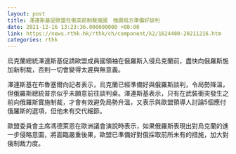 ```yaml
---
layout: post
title: 澤連斯基促歐盟在衝突前制裁俄國　強調烏方準備好談判
date: 2021-12-16 13:23:36.000000000 +08:00
link: https://news.rthk.hk/rthk/ch/component/k2/1624480-20211216.htm
categories: rthk
---
```


烏克蘭總統澤連斯基促請歐盟成員國領袖在俄羅斯入侵烏克蘭前，盡快向俄羅斯施加新制裁，否則一切會變得太遲與無意義。

澤連斯基在布魯塞爾向記者表示，烏克蘭已經準備好與俄羅斯談判，令局勢降溫，但俄羅斯總統普京似乎未願意前往談判桌。澤連斯基表示，只有在武裝衝突發生之前向俄羅斯實施制裁，才會有效避免局勢升溫，又表示與歐盟領導人討論5個應付俄羅斯的選項，但他未有交代細節。

歐盟委員會主席馮德萊恩在歐洲議會演說時表示，如果俄羅斯表現出對烏克蘭的進一步侵略意圖，將面臨嚴重後果，歐盟已準備好對俄採取前所未有的措施，加大對俄制裁力度。
